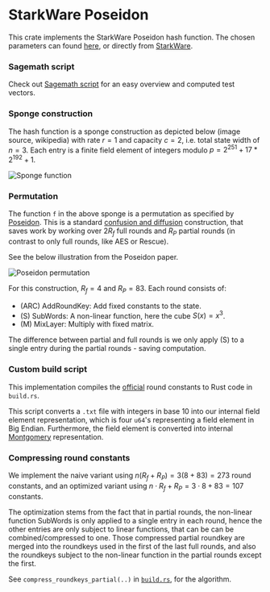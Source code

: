 # StarkWare Poseidon

This crate implements the StarkWare Poseidon hash function. The chosen parameters can found [here](spec/poseidon3.txt), or directly from [StarkWare](https://github.com/starkware-industries/poseidon).

### Sagemath script
Check out [Sagemath script](/crates/stark_poseidon/poseidon.ipynb) for an easy overview and computed test vectors.

### Sponge construction
The hash function is a sponge construction as depicted below (image source, wikipedia) with rate $r=1$ and capacity $c=2$, i.e. total state width of $n=3$. Each entry is a finite field element of integers modulo $p=2^{251} + 17*2^{192} + 1$.

![Sponge function](spec/sponge.png)

### Permutation
The function `f` in the above sponge is a permutation as specified by [Poseidon](https://eprint.iacr.org/2019/458.pdf). This is a standard [confusion and diffusion](https://en.wikipedia.org/wiki/Confusion_and_diffusion) construction, that saves work by working over $2R_f$ full rounds and $R_P$ partial rounds (in contrast to only full rounds, like AES or Rescue).

See the below illustration from the Poseidon paper.

![Poseidon permutation](spec/poseidon.png)

For this construction, $R_f=4$ and $R_P=83$. Each round consists of:

- (ARC) AddRoundKey: Add fixed constants to the state.
- (S) SubWords: A non-linear function, here the cube $S(x)=x^3$.
- (M) MixLayer: Multiply with fixed matrix.

The difference between partial and full rounds is we only apply (S) to a single entry during the partial rounds - saving computation.

### Custom build script

This implementation compiles the [official](https://github.com/starkware-industries/poseidon) round constants to Rust code in `build.rs`.

This script converts a `.txt` file with integers in base 10 into our internal field element representation, which is four `u64`'s representing a field element in Big Endian. Furthermore, the field element is converted into internal [Montgomery](https://en.wikipedia.org/wiki/Montgomery_modular_multiplication) representation.

### Compressing round constants
We implement the naive variant using $n(R_f+R_P)=3(8+83)=273$ round constants, and an optimized variant using $n\cdot R_f + R_P=3\cdot 8 + 83 = 107$ constants.

The optimization stems from the fact that in partial rounds, the non-linear function SubWords is only applied to a single entry in each round, hence the other entries are only subject to linear functions, that can be can be combined/compressed to one. Those compressed partial roundkey are merged into the roundkeys used in the first of the last full rounds, and also the roundkeys subject to the non-linear function in the partial rounds except the first.

See `compress_roundkeys_partial(..)` in [`build.rs`](build.rs), for the algorithm.